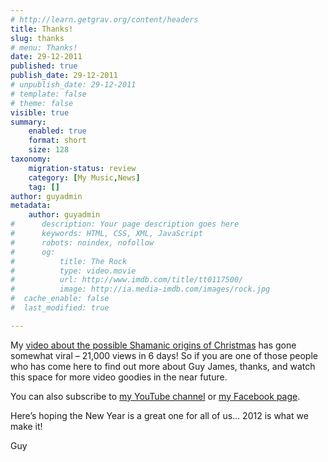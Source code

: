 ```yaml
---
# http://learn.getgrav.org/content/headers
title: Thanks!
slug: thanks
# menu: Thanks!
date: 29-12-2011
published: true
publish_date: 29-12-2011
# unpublish_date: 29-12-2011
# template: false
# theme: false
visible: true
summary:
    enabled: true
    format: short
    size: 128
taxonomy:
    migration-status: review
    category: [My Music,News]
    tag: []
author: guyadmin
metadata:
    author: guyadmin
#      description: Your page description goes here
#      keywords: HTML, CSS, XML, JavaScript
#      robots: noindex, nofollow
#      og:
#          title: The Rock
#          type: video.movie
#          url: http://www.imdb.com/title/tt0117500/
#          image: http://ia.media-imdb.com/images/rock.jpg
#  cache_enable: false
#  last_modified: true

---
```


My [video about the possible Shamanic origins of Christmas](https://2018.guyjames.com/my-music/why-do-santas-reindeer-fly-a-video-by-guy-james/) has gone somewhat viral – 21,000 views in 6 days! So if you are one of those people who has come here to find out more about Guy James, thanks, and watch this space for more video goodies in the near future.

You can also subscribe to [my YouTube channel](http://www.youtube.com/user/yug23) or [my Facebook page](http://facebook.com/GuyJamesMusic).

Here’s hoping the New Year is a great one for all of us… 2012 is what we make it!

Guy
